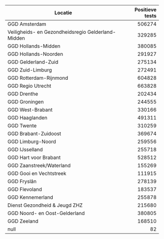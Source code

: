 | Locatie | Positieve tests |
|---------|----------------:|
| GGD Amsterdam                            | 506274 |
| Veiligheids- en Gezondheidsregio Gelderland-Midden | 329285 |
| GGD Hollands-Midden                      | 380085 |
| GGD Hollands-Noorden                     | 291927 |
| GGD Gelderland-Zuid                      | 275134 |
| GGD Zuid-Limburg                         | 272491 |
| GGD Rotterdam-Rijnmond                   | 604828 |
| GGD Regio Utrecht                        | 663828 |
| GGD Drenthe                              | 202434 |
| GGD Groningen                            | 244555 |
| GGD West-Brabant                         | 330166 |
| GGD Haaglanden                           | 491311 |
| GGD Twente                               | 310259 |
| GGD Brabant-Zuidoost                     | 369674 |
| GGD Limburg-Noord                        | 259556 |
| GGD IJsselland                           | 255718 |
| GGD Hart voor Brabant                    | 528512 |
| GGD Zaanstreek/Waterland                 | 155269 |
| GGD Gooi en Vechtstreek                  | 111915 |
| GGD Fryslân                              | 278139 |
| GGD Flevoland                            | 183537 |
| GGD Kennemerland                         | 255878 |
| Dienst Gezondheid & Jeugd ZHZ            | 215680 |
| GGD Noord- en Oost-Gelderland            | 380805 |
| GGD Zeeland                              | 168510 |
| null                                     |    82 |
